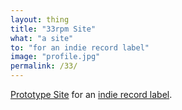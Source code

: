 ```yaml
---
layout: thing
title: "33rpm Site"
what: "a site"
to: "for an indie record label"
image: "profile.jpg"
permalink: /33/
---
```


[Prototype Site](https://archive.thomasr.me/33rpm/) for an [indie record label](https://twitter.com/33rpm_records).